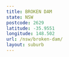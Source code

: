 ```yaml
---
title: BROKEN DAM
state: NSW
postcode: 2629
latitude: -35.9551
longitude: 148.502
url: /nsw/broken-dam/
layout: suburb
---
```

